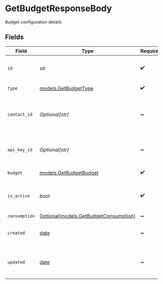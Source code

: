 # GetBudgetResponseBody

Budget configuration details


## Fields

| Field                                                                      | Type                                                                       | Required                                                                   | Description                                                                | Example                                                                    |
| -------------------------------------------------------------------------- | -------------------------------------------------------------------------- | -------------------------------------------------------------------------- | -------------------------------------------------------------------------- | -------------------------------------------------------------------------- |
| `id`                                                                       | *str*                                                                      | :heavy_check_mark:                                                         | Unique ULID for the budget configuration                                   | budget_01ARZ3NDEKTSV4RRFFQ69G5FAV                                          |
| `type`                                                                     | [models.GetBudgetType](../models/getbudgettype.md)                         | :heavy_check_mark:                                                         | Budget entity type                                                         | contact                                                                    |
| `contact_id`                                                               | *Optional[str]*                                                            | :heavy_minus_sign:                                                         | Contact external identifier (present when type is "contact")               | user_123                                                                   |
| `api_key_id`                                                               | *Optional[str]*                                                            | :heavy_minus_sign:                                                         | API Key identifier (present when type is "api_key")                        | apikey_01ARZ3NDEKTSV4RRFFQ69G5FAV                                          |
| `budget`                                                                   | [models.GetBudgetBudget](../models/getbudgetbudget.md)                     | :heavy_check_mark:                                                         | Budget configuration                                                       |                                                                            |
| `is_active`                                                                | *bool*                                                                     | :heavy_check_mark:                                                         | Whether this budget configuration is currently active                      | true                                                                       |
| `consumption`                                                              | [Optional[models.GetBudgetConsumption]](../models/getbudgetconsumption.md) | :heavy_minus_sign:                                                         | N/A                                                                        |                                                                            |
| `created`                                                                  | [date](https://docs.python.org/3/library/datetime.html#date-objects)       | :heavy_minus_sign:                                                         | The date and time the resource was created                                 |                                                                            |
| `updated`                                                                  | [date](https://docs.python.org/3/library/datetime.html#date-objects)       | :heavy_minus_sign:                                                         | The date and time the resource was last updated                            |                                                                            |